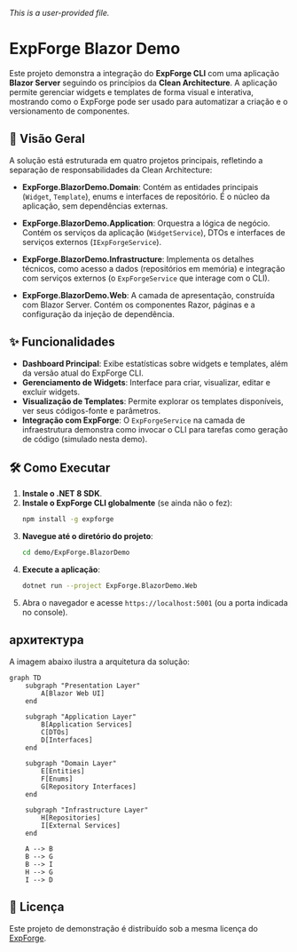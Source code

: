 _This is a user-provided file._
# ExpForge Blazor Demo

Este projeto demonstra a integração do **ExpForge CLI** com uma aplicação **Blazor Server** seguindo os princípios da **Clean Architecture**. A aplicação permite gerenciar widgets e templates de forma visual e interativa, mostrando como o ExpForge pode ser usado para automatizar a criação e o versionamento de componentes.

## 🚀 Visão Geral

A solução está estruturada em quatro projetos principais, refletindo a separação de responsabilidades da Clean Architecture:

- **ExpForge.BlazorDemo.Domain**: Contém as entidades principais (`Widget`, `Template`), enums e interfaces de repositório. É o núcleo da aplicação, sem dependências externas.

- **ExpForge.BlazorDemo.Application**: Orquestra a lógica de negócio. Contém os serviços da aplicação (`WidgetService`), DTOs e interfaces de serviços externos (`IExpForgeService`).

- **ExpForge.BlazorDemo.Infrastructure**: Implementa os detalhes técnicos, como acesso a dados (repositórios em memória) e integração com serviços externos (o `ExpForgeService` que interage com o CLI).

- **ExpForge.BlazorDemo.Web**: A camada de apresentação, construída com Blazor Server. Contém os componentes Razor, páginas e a configuração da injeção de dependência.

## ✨ Funcionalidades

- **Dashboard Principal**: Exibe estatísticas sobre widgets e templates, além da versão atual do ExpForge CLI.
- **Gerenciamento de Widgets**: Interface para criar, visualizar, editar e excluir widgets.
- **Visualização de Templates**: Permite explorar os templates disponíveis, ver seus códigos-fonte e parâmetros.
- **Integração com ExpForge**: O `ExpForgeService` na camada de infraestrutura demonstra como invocar o CLI para tarefas como geração de código (simulado nesta demo).

## 🛠️ Como Executar

1.  **Instale o .NET 8 SDK**.
2.  **Instale o ExpForge CLI globalmente** (se ainda não o fez):
    ```bash
    npm install -g expforge
    ```
3.  **Navegue até o diretório do projeto**:
    ```bash
    cd demo/ExpForge.BlazorDemo
    ```
4.  **Execute a aplicação**:
    ```bash
    dotnet run --project ExpForge.BlazorDemo.Web
    ```
5.  Abra o navegador e acesse `https://localhost:5001` (ou a porta indicada no console).

##  архитектура

A imagem abaixo ilustra a arquitetura da solução:

```mermaid
graph TD
    subgraph "Presentation Layer"
        A[Blazor Web UI]
    end

    subgraph "Application Layer"
        B[Application Services]
        C[DTOs]
        D[Interfaces]
    end

    subgraph "Domain Layer"
        E[Entities]
        F[Enums]
        G[Repository Interfaces]
    end

    subgraph "Infrastructure Layer"
        H[Repositories]
        I[External Services]
    end

    A --> B
    B --> G
    B --> I
    H --> G
    I --> D
```

## 📄 Licença

Este projeto de demonstração é distribuído sob a mesma licença do [ExpForge](https://github.com/celinhodaltro/expforge/blob/main/LICENSE).

